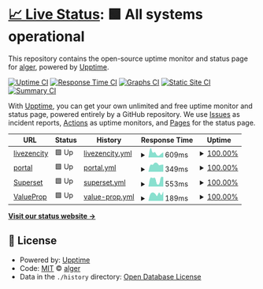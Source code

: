 # [📈 Live Status](https://algers.github.io/zencity-status): <!--live status--> **🟩 All systems operational**

This repository contains the open-source uptime monitor and status page for [alger](https://algers.github.io/zencity-status), powered by [Upptime](https://github.com/upptime/upptime).

[![Uptime CI](https://github.com/algers/zencity-status/workflows/Uptime%20CI/badge.svg)](https://github.com/algers/zencity-status/actions?query=workflow%3A%22Uptime+CI%22)
[![Response Time CI](https://github.com/algers/zencity-status/workflows/Response%20Time%20CI/badge.svg)](https://github.com/algers/zencity-status/actions?query=workflow%3A%22Response+Time+CI%22)
[![Graphs CI](https://github.com/algers/zencity-status/workflows/Graphs%20CI/badge.svg)](https://github.com/algers/zencity-status/actions?query=workflow%3A%22Graphs+CI%22)
[![Static Site CI](https://github.com/algers/zencity-status/workflows/Static%20Site%20CI/badge.svg)](https://github.com/algers/zencity-status/actions?query=workflow%3A%22Static+Site+CI%22)
[![Summary CI](https://github.com/algers/zencity-status/workflows/Summary%20CI/badge.svg)](https://github.com/algers/zencity-status/actions?query=workflow%3A%22Summary+CI%22)

With [Upptime](https://upptime.js.org), you can get your own unlimited and free uptime monitor and status page, powered entirely by a GitHub repository. We use [Issues](https://github.com/algers/zencity-status/issues) as incident reports, [Actions](https://github.com/algers/zencity-status/actions) as uptime monitors, and [Pages](https://algers.github.io/zencity-status) for the status page.

<!--start: status pages-->
<!-- This summary is generated by Upptime (https://github.com/upptime/upptime) -->
<!-- Do not edit this manually, your changes will be overwritten -->
<!-- prettier-ignore -->
| URL | Status | History | Response Time | Uptime |
| --- | ------ | ------- | ------------- | ------ |
| <img alt="" src="https://favicons.githubusercontent.com/www.livezencity.com" height="13"> [livezencity](https://www.livezencity.com) | 🟩 Up | [livezencity.yml](https://github.com/algers/zencity-status/commits/HEAD/history/livezencity.yml) | <details><summary><img alt="Response time graph" src="./graphs/livezencity/response-time-week.png" height="20"> 609ms</summary><br><a href="https://algers.github.io/zencity-status/history/livezencity"><img alt="Response time 728" src="https://img.shields.io/endpoint?url=https%3A%2F%2Fraw.githubusercontent.com%2Falgers%2Fzencity-status%2FHEAD%2Fapi%2Flivezencity%2Fresponse-time.json"></a><br><a href="https://algers.github.io/zencity-status/history/livezencity"><img alt="24-hour response time 717" src="https://img.shields.io/endpoint?url=https%3A%2F%2Fraw.githubusercontent.com%2Falgers%2Fzencity-status%2FHEAD%2Fapi%2Flivezencity%2Fresponse-time-day.json"></a><br><a href="https://algers.github.io/zencity-status/history/livezencity"><img alt="7-day response time 609" src="https://img.shields.io/endpoint?url=https%3A%2F%2Fraw.githubusercontent.com%2Falgers%2Fzencity-status%2FHEAD%2Fapi%2Flivezencity%2Fresponse-time-week.json"></a><br><a href="https://algers.github.io/zencity-status/history/livezencity"><img alt="30-day response time 442" src="https://img.shields.io/endpoint?url=https%3A%2F%2Fraw.githubusercontent.com%2Falgers%2Fzencity-status%2FHEAD%2Fapi%2Flivezencity%2Fresponse-time-month.json"></a><br><a href="https://algers.github.io/zencity-status/history/livezencity"><img alt="1-year response time 726" src="https://img.shields.io/endpoint?url=https%3A%2F%2Fraw.githubusercontent.com%2Falgers%2Fzencity-status%2FHEAD%2Fapi%2Flivezencity%2Fresponse-time-year.json"></a></details> | <details><summary><a href="https://algers.github.io/zencity-status/history/livezencity">100.00%</a></summary><a href="https://algers.github.io/zencity-status/history/livezencity"><img alt="All-time uptime 99.79%" src="https://img.shields.io/endpoint?url=https%3A%2F%2Fraw.githubusercontent.com%2Falgers%2Fzencity-status%2FHEAD%2Fapi%2Flivezencity%2Fuptime.json"></a><br><a href="https://algers.github.io/zencity-status/history/livezencity"><img alt="24-hour uptime 100.00%" src="https://img.shields.io/endpoint?url=https%3A%2F%2Fraw.githubusercontent.com%2Falgers%2Fzencity-status%2FHEAD%2Fapi%2Flivezencity%2Fuptime-day.json"></a><br><a href="https://algers.github.io/zencity-status/history/livezencity"><img alt="7-day uptime 100.00%" src="https://img.shields.io/endpoint?url=https%3A%2F%2Fraw.githubusercontent.com%2Falgers%2Fzencity-status%2FHEAD%2Fapi%2Flivezencity%2Fuptime-week.json"></a><br><a href="https://algers.github.io/zencity-status/history/livezencity"><img alt="30-day uptime 99.56%" src="https://img.shields.io/endpoint?url=https%3A%2F%2Fraw.githubusercontent.com%2Falgers%2Fzencity-status%2FHEAD%2Fapi%2Flivezencity%2Fuptime-month.json"></a><br><a href="https://algers.github.io/zencity-status/history/livezencity"><img alt="1-year uptime 99.78%" src="https://img.shields.io/endpoint?url=https%3A%2F%2Fraw.githubusercontent.com%2Falgers%2Fzencity-status%2FHEAD%2Fapi%2Flivezencity%2Fuptime-year.json"></a></details>
| <img alt="" src="https://favicons.githubusercontent.com/portal.zencity.tools" height="13"> [portal](https://portal.zencity.tools) | 🟩 Up | [portal.yml](https://github.com/algers/zencity-status/commits/HEAD/history/portal.yml) | <details><summary><img alt="Response time graph" src="./graphs/portal/response-time-week.png" height="20"> 349ms</summary><br><a href="https://algers.github.io/zencity-status/history/portal"><img alt="Response time 358" src="https://img.shields.io/endpoint?url=https%3A%2F%2Fraw.githubusercontent.com%2Falgers%2Fzencity-status%2FHEAD%2Fapi%2Fportal%2Fresponse-time.json"></a><br><a href="https://algers.github.io/zencity-status/history/portal"><img alt="24-hour response time 178" src="https://img.shields.io/endpoint?url=https%3A%2F%2Fraw.githubusercontent.com%2Falgers%2Fzencity-status%2FHEAD%2Fapi%2Fportal%2Fresponse-time-day.json"></a><br><a href="https://algers.github.io/zencity-status/history/portal"><img alt="7-day response time 349" src="https://img.shields.io/endpoint?url=https%3A%2F%2Fraw.githubusercontent.com%2Falgers%2Fzencity-status%2FHEAD%2Fapi%2Fportal%2Fresponse-time-week.json"></a><br><a href="https://algers.github.io/zencity-status/history/portal"><img alt="30-day response time 263" src="https://img.shields.io/endpoint?url=https%3A%2F%2Fraw.githubusercontent.com%2Falgers%2Fzencity-status%2FHEAD%2Fapi%2Fportal%2Fresponse-time-month.json"></a><br><a href="https://algers.github.io/zencity-status/history/portal"><img alt="1-year response time 363" src="https://img.shields.io/endpoint?url=https%3A%2F%2Fraw.githubusercontent.com%2Falgers%2Fzencity-status%2FHEAD%2Fapi%2Fportal%2Fresponse-time-year.json"></a></details> | <details><summary><a href="https://algers.github.io/zencity-status/history/portal">100.00%</a></summary><a href="https://algers.github.io/zencity-status/history/portal"><img alt="All-time uptime 99.98%" src="https://img.shields.io/endpoint?url=https%3A%2F%2Fraw.githubusercontent.com%2Falgers%2Fzencity-status%2FHEAD%2Fapi%2Fportal%2Fuptime.json"></a><br><a href="https://algers.github.io/zencity-status/history/portal"><img alt="24-hour uptime 100.00%" src="https://img.shields.io/endpoint?url=https%3A%2F%2Fraw.githubusercontent.com%2Falgers%2Fzencity-status%2FHEAD%2Fapi%2Fportal%2Fuptime-day.json"></a><br><a href="https://algers.github.io/zencity-status/history/portal"><img alt="7-day uptime 100.00%" src="https://img.shields.io/endpoint?url=https%3A%2F%2Fraw.githubusercontent.com%2Falgers%2Fzencity-status%2FHEAD%2Fapi%2Fportal%2Fuptime-week.json"></a><br><a href="https://algers.github.io/zencity-status/history/portal"><img alt="30-day uptime 100.00%" src="https://img.shields.io/endpoint?url=https%3A%2F%2Fraw.githubusercontent.com%2Falgers%2Fzencity-status%2FHEAD%2Fapi%2Fportal%2Fuptime-month.json"></a><br><a href="https://algers.github.io/zencity-status/history/portal"><img alt="1-year uptime 99.98%" src="https://img.shields.io/endpoint?url=https%3A%2F%2Fraw.githubusercontent.com%2Falgers%2Fzencity-status%2FHEAD%2Fapi%2Fportal%2Fuptime-year.json"></a></details>
| <img alt="" src="https://favicons.githubusercontent.com/superset.zencity.tools" height="13"> [Superset](https://superset.zencity.tools) | 🟩 Up | [superset.yml](https://github.com/algers/zencity-status/commits/HEAD/history/superset.yml) | <details><summary><img alt="Response time graph" src="./graphs/superset/response-time-week.png" height="20"> 553ms</summary><br><a href="https://algers.github.io/zencity-status/history/superset"><img alt="Response time 574" src="https://img.shields.io/endpoint?url=https%3A%2F%2Fraw.githubusercontent.com%2Falgers%2Fzencity-status%2FHEAD%2Fapi%2Fsuperset%2Fresponse-time.json"></a><br><a href="https://algers.github.io/zencity-status/history/superset"><img alt="24-hour response time 600" src="https://img.shields.io/endpoint?url=https%3A%2F%2Fraw.githubusercontent.com%2Falgers%2Fzencity-status%2FHEAD%2Fapi%2Fsuperset%2Fresponse-time-day.json"></a><br><a href="https://algers.github.io/zencity-status/history/superset"><img alt="7-day response time 553" src="https://img.shields.io/endpoint?url=https%3A%2F%2Fraw.githubusercontent.com%2Falgers%2Fzencity-status%2FHEAD%2Fapi%2Fsuperset%2Fresponse-time-week.json"></a><br><a href="https://algers.github.io/zencity-status/history/superset"><img alt="30-day response time 481" src="https://img.shields.io/endpoint?url=https%3A%2F%2Fraw.githubusercontent.com%2Falgers%2Fzencity-status%2FHEAD%2Fapi%2Fsuperset%2Fresponse-time-month.json"></a><br><a href="https://algers.github.io/zencity-status/history/superset"><img alt="1-year response time 581" src="https://img.shields.io/endpoint?url=https%3A%2F%2Fraw.githubusercontent.com%2Falgers%2Fzencity-status%2FHEAD%2Fapi%2Fsuperset%2Fresponse-time-year.json"></a></details> | <details><summary><a href="https://algers.github.io/zencity-status/history/superset">100.00%</a></summary><a href="https://algers.github.io/zencity-status/history/superset"><img alt="All-time uptime 99.40%" src="https://img.shields.io/endpoint?url=https%3A%2F%2Fraw.githubusercontent.com%2Falgers%2Fzencity-status%2FHEAD%2Fapi%2Fsuperset%2Fuptime.json"></a><br><a href="https://algers.github.io/zencity-status/history/superset"><img alt="24-hour uptime 100.00%" src="https://img.shields.io/endpoint?url=https%3A%2F%2Fraw.githubusercontent.com%2Falgers%2Fzencity-status%2FHEAD%2Fapi%2Fsuperset%2Fuptime-day.json"></a><br><a href="https://algers.github.io/zencity-status/history/superset"><img alt="7-day uptime 100.00%" src="https://img.shields.io/endpoint?url=https%3A%2F%2Fraw.githubusercontent.com%2Falgers%2Fzencity-status%2FHEAD%2Fapi%2Fsuperset%2Fuptime-week.json"></a><br><a href="https://algers.github.io/zencity-status/history/superset"><img alt="30-day uptime 97.03%" src="https://img.shields.io/endpoint?url=https%3A%2F%2Fraw.githubusercontent.com%2Falgers%2Fzencity-status%2FHEAD%2Fapi%2Fsuperset%2Fuptime-month.json"></a><br><a href="https://algers.github.io/zencity-status/history/superset"><img alt="1-year uptime 99.41%" src="https://img.shields.io/endpoint?url=https%3A%2F%2Fraw.githubusercontent.com%2Falgers%2Fzencity-status%2FHEAD%2Fapi%2Fsuperset%2Fuptime-year.json"></a></details>
| <img alt="" src="https://favicons.githubusercontent.com/zencity.co" height="13"> [ValueProp](https://zencity.co) | 🟩 Up | [value-prop.yml](https://github.com/algers/zencity-status/commits/HEAD/history/value-prop.yml) | <details><summary><img alt="Response time graph" src="./graphs/value-prop/response-time-week.png" height="20"> 189ms</summary><br><a href="https://algers.github.io/zencity-status/history/value-prop"><img alt="Response time 153" src="https://img.shields.io/endpoint?url=https%3A%2F%2Fraw.githubusercontent.com%2Falgers%2Fzencity-status%2FHEAD%2Fapi%2Fvalue-prop%2Fresponse-time.json"></a><br><a href="https://algers.github.io/zencity-status/history/value-prop"><img alt="24-hour response time 230" src="https://img.shields.io/endpoint?url=https%3A%2F%2Fraw.githubusercontent.com%2Falgers%2Fzencity-status%2FHEAD%2Fapi%2Fvalue-prop%2Fresponse-time-day.json"></a><br><a href="https://algers.github.io/zencity-status/history/value-prop"><img alt="7-day response time 189" src="https://img.shields.io/endpoint?url=https%3A%2F%2Fraw.githubusercontent.com%2Falgers%2Fzencity-status%2FHEAD%2Fapi%2Fvalue-prop%2Fresponse-time-week.json"></a><br><a href="https://algers.github.io/zencity-status/history/value-prop"><img alt="30-day response time 142" src="https://img.shields.io/endpoint?url=https%3A%2F%2Fraw.githubusercontent.com%2Falgers%2Fzencity-status%2FHEAD%2Fapi%2Fvalue-prop%2Fresponse-time-month.json"></a><br><a href="https://algers.github.io/zencity-status/history/value-prop"><img alt="1-year response time 153" src="https://img.shields.io/endpoint?url=https%3A%2F%2Fraw.githubusercontent.com%2Falgers%2Fzencity-status%2FHEAD%2Fapi%2Fvalue-prop%2Fresponse-time-year.json"></a></details> | <details><summary><a href="https://algers.github.io/zencity-status/history/value-prop">100.00%</a></summary><a href="https://algers.github.io/zencity-status/history/value-prop"><img alt="All-time uptime 84.99%" src="https://img.shields.io/endpoint?url=https%3A%2F%2Fraw.githubusercontent.com%2Falgers%2Fzencity-status%2FHEAD%2Fapi%2Fvalue-prop%2Fuptime.json"></a><br><a href="https://algers.github.io/zencity-status/history/value-prop"><img alt="24-hour uptime 100.00%" src="https://img.shields.io/endpoint?url=https%3A%2F%2Fraw.githubusercontent.com%2Falgers%2Fzencity-status%2FHEAD%2Fapi%2Fvalue-prop%2Fuptime-day.json"></a><br><a href="https://algers.github.io/zencity-status/history/value-prop"><img alt="7-day uptime 100.00%" src="https://img.shields.io/endpoint?url=https%3A%2F%2Fraw.githubusercontent.com%2Falgers%2Fzencity-status%2FHEAD%2Fapi%2Fvalue-prop%2Fuptime-week.json"></a><br><a href="https://algers.github.io/zencity-status/history/value-prop"><img alt="30-day uptime 99.65%" src="https://img.shields.io/endpoint?url=https%3A%2F%2Fraw.githubusercontent.com%2Falgers%2Fzencity-status%2FHEAD%2Fapi%2Fvalue-prop%2Fuptime-month.json"></a><br><a href="https://algers.github.io/zencity-status/history/value-prop"><img alt="1-year uptime 84.35%" src="https://img.shields.io/endpoint?url=https%3A%2F%2Fraw.githubusercontent.com%2Falgers%2Fzencity-status%2FHEAD%2Fapi%2Fvalue-prop%2Fuptime-year.json"></a></details>

<!--end: status pages-->

[**Visit our status website →**](https://algers.github.io/zencity-status)

## 📄 License

- Powered by: [Upptime](https://github.com/upptime/upptime)
- Code: [MIT](./LICENSE) © [alger](https://algers.github.io/zencity-status)
- Data in the `./history` directory: [Open Database License](https://opendatacommons.org/licenses/odbl/1-0/)
